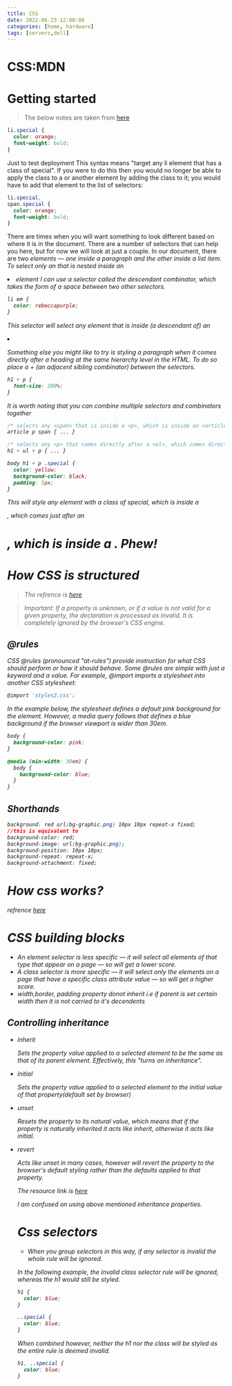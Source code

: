 ```yaml
---
title: CSS 
date: 2022-06-23 12:00:00
categories: [home, hardware]
tags: [servers,dell]
---
```

# CSS:MDN

# Getting started

> The below notes are taken from [here](https://developer.mozilla.org/en-US/docs/Learn/CSS/First_steps/Getting_started)
> 

```css
li.special {
  color: orange;
  font-weight: bold;
}
```
Just to test deployment
This syntax means "target any li element that has a class of special". If you were to do this then you would no longer be able to apply the class to a <span> or another element by adding the class to it; you would have to add that element to the list of selectors:

```css
li.special,
span.special {
  color: orange;
  font-weight: bold;
}
```

There are times when you will want something to look different based on where it is in the document. There are a number of selectors that can help you here, but for now we will look at just a couple. In our document, there are two <em> elements — one inside a paragraph and the other inside a list item. To select only an <em> that is nested inside an <li> element I can use a selector called the descendant combinator, which takes the form of a space between two other selectors.

```css
li em {
  color: rebeccapurple;
}
```

This selector will select any <em> element that is inside (a descendant of) an <li>

Something else you might like to try is styling a paragraph when it comes directly after a heading at the same hierarchy level in the HTML. To do so place a + (an adjacent sibling combinator) between the selectors.

```css
h1 + p {
  font-size: 200%;
}
```

It is worth noting that you can combine multiple selectors and combinators together

```css
/* selects any <span> that is inside a <p>, which is inside an <article>  */
article p span { ... }

/* selects any <p> that comes directly after a <ul>, which comes directly after an <h1>  */
h1 + ul + p { ... }
```

```css
body h1 + p .special {
  color: yellow;
  background-color: black;
  padding: 5px;
}
```

This will style any element with a class of special, which is inside a <p>, which comes just after an <h1>, which is inside a <body>. Phew!

# How CSS is structured

> The refrence is [here](https://developer.mozilla.org/en-US/docs/Learn/CSS/First_steps/How_CSS_is_structured)
> 

> Important: If a property is unknown, or if a value is not valid for a given property, the declaration is processed as invalid. It is completely ignored by the browser's CSS engine.
> 

## @rules

CSS @rules (pronounced "at-rules") provide instruction for what CSS should perform or how it should behave. Some @rules are simple with just a keyword and a value. For example, @import imports a stylesheet into another CSS stylesheet:

```jsx
@import 'styles2.css';
```

In the example below, the stylesheet defines a default pink background for the <body> element. However, a media query follows that defines a blue background if the browser viewport is wider than 30em.

```css
body {
  background-color: pink;
}

@media (min-width: 30em) {
  body {
    background-color: blue;
  }
}
```

## Shorthands

```css
background: red url(bg-graphic.png) 10px 10px repeat-x fixed;
//this is equivalent to
background-color: red;
background-image: url(bg-graphic.png);
background-position: 10px 10px;
background-repeat: repeat-x;
background-attachment: fixed;
```

# How css works?

refrence  [here](https://developer.mozilla.org/en-US/docs/Learn/CSS/First_steps/How_CSS_works)

# CSS building blocks

- An element selector is less specific — it will select all elements of that type that appear on a page — so will get a lower score.
- A class selector is more specific — it will select only the elements on a page that have a specific class attribute value — so will get a higher score.
- width,border, padding  property donot inherit i.e if parent is set certain width then it is not carried to it's decendents

## Controlling inheritance

- inherit
    
    Sets the property value applied to a selected element to be the same as that of its parent element. Effectively, this "turns on inheritance".
    
- initial
    
    Sets the property value applied to a selected element to the initial value of that property(default set by browser)
    
- unset
    
    Resets the property to its natural value, which means that if the property is naturally inherited it acts like inherit, otherwise it acts like initial.
    
- revert
    
    Acts like unset in many cases, however will revert the property to the browser's default styling rather than the defaults applied to that property.
    
    The resource link is [here](https://developer.mozilla.org/en-US/docs/Learn/CSS/Building_blocks/Cascade_and_inheritance)
    
    I am confused on using above mentioned inheritance properties.
    
    # Css selectors
    
    - When you group selectors in this way, if any selector is invalid the whole rule will be ignored.
    
    In the following example, the invalid class selector rule will be ignored, whereas the h1 would still be styled.
    
    ```css
    h1 {
      color: blue;
    }
    
    ..special {
      color: blue;
    }
    ```
    
    When combined however, neither the h1 nor the class will be styled as the entire rule is deemed invalid.
    
    ```css
    h1, ..special {
      color: blue;
    }
    ```